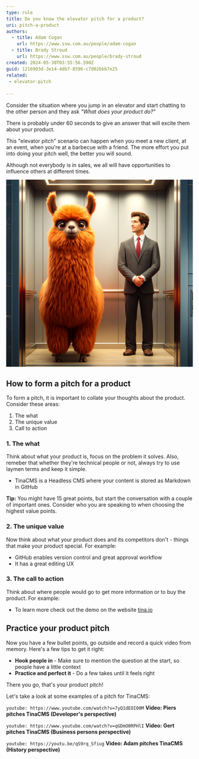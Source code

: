 ```yaml
---
type: rule
title: Do you know the elevator pitch for a product?
uri: pitch-a-product
authors:
  - title: Adam Cogan
    url: https://www.ssw.com.au/people/adam-cogan
  - title: Brady Stroud
    url: https://www.ssw.com.au/people/brady-stroud
created: 2024-05-30T03:55:56.590Z
guid: 1216903d-3e14-4db7-8596-c7d02bbb7e25
related:
 - elevator-pitch
   
---
```


Consider the situation where you jump in an elevator and start chatting to the other person and they ask *"What does your product do?"*

There is probably under 60 seconds to give an answer that will excite them about your product.

<!--endintro-->

This "elevator pitch" scenario can happen when you meet a new client, at an event, when you're at a barbecue with a friend. The more effort you put into doing your pitch well, the better you will sound.

Although not everybody is in sales, we all will have opportunities to influence others at different times.

![Figure: Imagine you jump in an elevator and someone says "What does your product do?"](llama-getting-elevated.jpg)

## How to form a pitch for a product

To form a pitch, it is important to collate your thoughts about the product. Consider these areas:

1. The what
2. The unique value
3. Call to action

### 1. The what

Think about what your product is, focus on the problem it solves. Also, remeber that whether they're technical people or not, always try to use laymen terms and keep it simple.

* TinaCMS is a Headless CMS where your content is stored as Markdown in GitHub

**Tip:** You might have 15 great points, but start the conversation with a couple of important ones. Consider who you are speaking to when choosing the highest value points.

### 2. The unique value

Now think about what your product does and its competitors don't - things that make your product special. For example:

* GitHub enables version control and great approval workflow
* It has a great editing UX

### 3. The call to action

Think about where people would go to get more information or to buy the product. For example:

* To learn more check out the demo on the website [tina.io](https://tina.io)

## Practice your product pitch

Now you have a few bullet points, go outside and record a quick video from memory. Here's a few tips to get it right:

* **Hook people in** - Make sure to mention the question at the start, so people have a little context
* **Practice and perfect it** - Do a few takes until it feels right

There you go, that's your product pitch!

Let's take a look at some examples of a pitch for TinaCMS:

`youtube: https://www.youtube.com/watch?v=7yQ1dEOI00M`
**Video: Piers pitches TinaCMS (Developer's perspective)**

`youtube: https://www.youtube.com/watch?v=qGDmO0RPHlI`
**Video: Gert pitches TinaCMS (Business persons perspective)**

`youtube: https://youtu.be/qS9rq_Sfiug`
**Video: Adam pitches TinaCMS (History perspective)**
